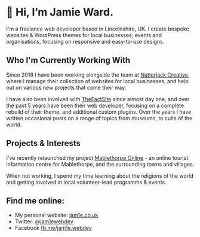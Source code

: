 # 👋 Hi, I’m Jamie Ward.

I'm a freelance web developer based in Lincolnshire, UK. I create bespoke websites & WordPress themes for local businesses, events and organisations, focusing on responsive and easy-to-use designs.

## Who I'm Currently Working With

Since 2018 I have been working alongside the team at [Natterjack Creative](https://www.natterjackcreative.co.uk), where I manage their collection of websites for local businesses, and help out on various new projects that come their way.

I have also been involved with [TheFactSite](https://www.thefactsite.com) since almost day one, and over the past 5 years have been their web developer, focusing on a complete rebuild of their theme, and additional custom plugins. Over the years I have written occasional posts on a range of topics from museums, to  cults of the world.

## Projects & Interests
I've recently relaunched my project [Mablethorpe Online](https://www.mablethorpe.online) - an online tourist information centre for Mablethorpe, and the surrounding towns and villages.

When not working, I spend my time learning about the religions of the world and getting involved in local volunteer-lead programms & events.


## Find me online:
- My personal website: [jam1e.co.uk](https://www.jam1e.co.uk)
- Twitter: [@jam1ewebdev](https://twitter.com/jam1ewebdev)
- Facebook [fb.me/jam1e.webdev](https://www.facebook.com/jam1e.webdev)
